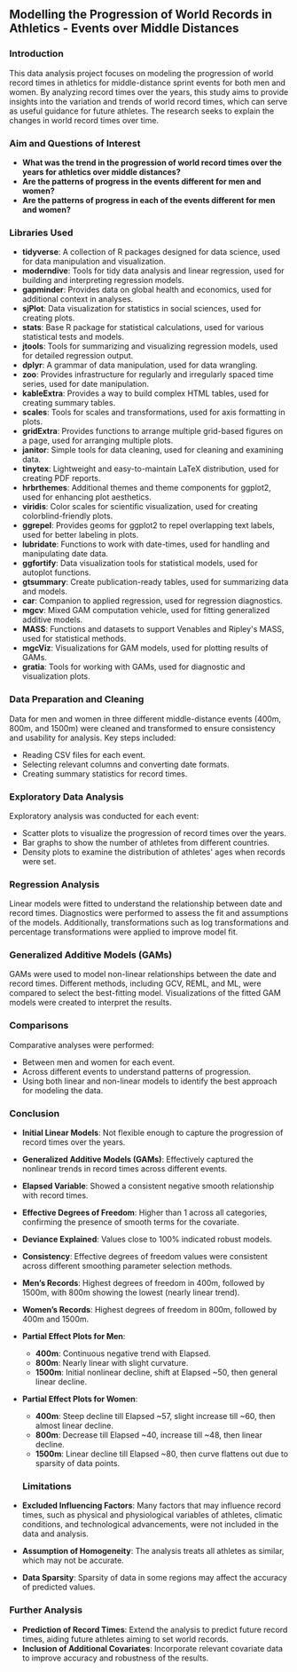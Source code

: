 ## Modelling the Progression of World Records in Athletics - Events over Middle Distances

### Introduction

This data analysis project focuses on modeling the progression of world record times in athletics for middle-distance sprint events for both men and women. By analyzing record times over the years, this study aims to provide insights into the variation and trends of world record times, which can serve as useful guidance for future athletes. The research seeks to explain the changes in world record times over time.

### Aim and Questions of Interest

- **What was the trend in the progression of world record times over the years for athletics over middle distances?**
- **Are the patterns of progress in the events different for men and women?**
- **Are the patterns of progress in each of the events different for men and women?**

### Libraries Used

- **tidyverse**: A collection of R packages designed for data science, used for data manipulation and visualization.
- **moderndive**: Tools for tidy data analysis and linear regression, used for building and interpreting regression models.
- **gapminder**: Provides data on global health and economics, used for additional context in analyses.
- **sjPlot**: Data visualization for statistics in social sciences, used for creating plots.
- **stats**: Base R package for statistical calculations, used for various statistical tests and models.
- **jtools**: Tools for summarizing and visualizing regression models, used for detailed regression output.
- **dplyr**: A grammar of data manipulation, used for data wrangling.
- **zoo**: Provides infrastructure for regularly and irregularly spaced time series, used for date manipulation.
- **kableExtra**: Provides a way to build complex HTML tables, used for creating summary tables.
- **scales**: Tools for scales and transformations, used for axis formatting in plots.
- **gridExtra**: Provides functions to arrange multiple grid-based figures on a page, used for arranging multiple plots.
- **janitor**: Simple tools for data cleaning, used for cleaning and examining data.
- **tinytex**: Lightweight and easy-to-maintain LaTeX distribution, used for creating PDF reports.
- **hrbrthemes**: Additional themes and theme components for ggplot2, used for enhancing plot aesthetics.
- **viridis**: Color scales for scientific visualization, used for creating colorblind-friendly plots.
- **ggrepel**: Provides geoms for ggplot2 to repel overlapping text labels, used for better labeling in plots.
- **lubridate**: Functions to work with date-times, used for handling and manipulating date data.
- **ggfortify**: Data visualization tools for statistical models, used for autoplot functions.
- **gtsummary**: Create publication-ready tables, used for summarizing data and models.
- **car**: Companion to applied regression, used for regression diagnostics.
- **mgcv**: Mixed GAM computation vehicle, used for fitting generalized additive models.
- **MASS**: Functions and datasets to support Venables and Ripley's MASS, used for statistical methods.
- **mgcViz**: Visualizations for GAM models, used for plotting results of GAMs.
- **gratia**: Tools for working with GAMs, used for diagnostic and visualization plots.

### Data Preparation and Cleaning

Data for men and women in three different middle-distance events (400m, 800m, and 1500m) were cleaned and transformed to ensure consistency and usability for analysis. Key steps included:
- Reading CSV files for each event.
- Selecting relevant columns and converting date formats.
- Creating summary statistics for record times.

### Exploratory Data Analysis

Exploratory analysis was conducted for each event:
- Scatter plots to visualize the progression of record times over the years.
- Bar graphs to show the number of athletes from different countries.
- Density plots to examine the distribution of athletes' ages when records were set.

### Regression Analysis

Linear models were fitted to understand the relationship between date and record times. Diagnostics were performed to assess the fit and assumptions of the models. Additionally, transformations such as log transformations and percentage transformations were applied to improve model fit.

### Generalized Additive Models (GAMs)

GAMs were used to model non-linear relationships between the date and record times. Different methods, including GCV, REML, and ML, were compared to select the best-fitting model. Visualizations of the fitted GAM models were created to interpret the results.

### Comparisons

Comparative analyses were performed:
- Between men and women for each event.
- Across different events to understand patterns of progression.
- Using both linear and non-linear models to identify the best approach for modeling the data.

### Conclusion

- **Initial Linear Models**: Not flexible enough to capture the progression of record times over the years.
- **Generalized Additive Models (GAMs)**: Effectively captured the nonlinear trends in record times across different events.
- **Elapsed Variable**: Showed a consistent negative smooth relationship with record times.
- **Effective Degrees of Freedom**: Higher than 1 across all categories, confirming the presence of smooth terms for the covariate.
- **Deviance Explained**: Values close to 100% indicated robust models.
- **Consistency**: Effective degrees of freedom values were consistent across different smoothing parameter selection methods.
- **Men’s Records**: Highest degrees of freedom in 400m, followed by 1500m, with 800m showing the lowest (nearly linear trend).
- **Women’s Records**: Highest degrees of freedom in 800m, followed by 400m and 1500m.
- **Partial Effect Plots for Men**:
  - **400m**: Continuous negative trend with Elapsed.
  - **800m**: Nearly linear with slight curvature.
  - **1500m**: Initial nonlinear decline, shift at Elapsed ~50, then general linear decline.
- **Partial Effect Plots for Women**:
  - **400m**: Steep decline till Elapsed ~57, slight increase till ~60, then almost linear decline.
  - **800m**: Decrease till Elapsed ~40, increase till ~48, then linear decline.
  - **1500m**: Linear decline till Elapsed ~80, then curve flattens out due to sparsity of data points.

  ### Limitations
- **Excluded Influencing Factors**: Many factors that may influence record times, such as physical and physiological variables of athletes, climatic conditions, and technological advancements, were not included in the data and analysis.
- **Assumption of Homogeneity**: The analysis treats all athletes as similar, which may not be accurate.
- **Data Sparsity**: Sparsity of data in some regions may affect the accuracy of predicted values.

### Further Analysis
- **Prediction of Record Times**: Extend the analysis to predict future record times, aiding future athletes aiming to set world records.
- **Inclusion of Additional Covariates**: Incorporate relevant covariate data to improve accuracy and robustness of the results.
